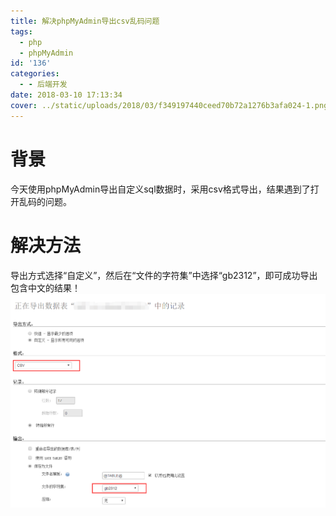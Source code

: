 ```yaml
---
title: 解决phpMyAdmin导出csv乱码问题
tags:
  - php
  - phpMyAdmin
id: '136'
categories:
  - - 后端开发
date: 2018-03-10 17:13:34
cover: ../static/uploads/2018/03/f349197440ceed70b72a1276b3afa024-1.png
---
```


# 背景

今天使用phpMyAdmin导出自定义sql数据时，采用csv格式导出，结果遇到了打开乱码的问题。

# 解决方法

导出方式选择“自定义”，然后在“文件的字符集”中选择“gb2312”，即可成功导出包含中文的结果！ ![](../static/uploads/2018/03/f349197440ceed70b72a1276b3afa024.png)